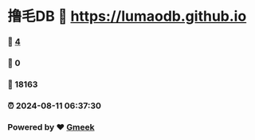 # 撸毛DB :link: https://lumaodb.github.io 
### :page_facing_up: [4](https://lumaodb.github.io/tag.html) 
### :speech_balloon: 0 
### :hibiscus: 18163 
### :alarm_clock: 2024-08-11 06:37:30 
### Powered by :heart: [Gmeek](https://github.com/Meekdai/Gmeek)
